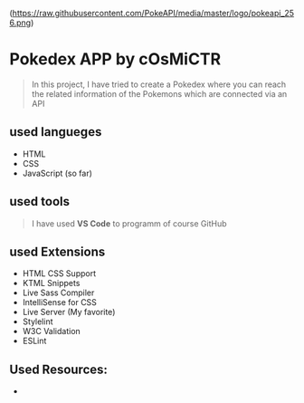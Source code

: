 (https://raw.githubusercontent.com/PokeAPI/media/master/logo/pokeapi_256.png)


# Pokedex APP by cOsMiCTR
> In this project, I have tried to create a Pokedex where you can reach the related information of the Pokemons which are connected via an API

## used langueges

- HTML
- CSS
- JavaScript
(so far)

## used tools

> I have used **VS Code** to programm
> of course GitHub

## used Extensions

- HTML CSS Support
- KTML Snippets
- Live Sass Compiler
- IntelliSense for CSS
- Live Server (My favorite)
- Stylelint
- W3C Validation
- ESLint


## Used Resources:

- 